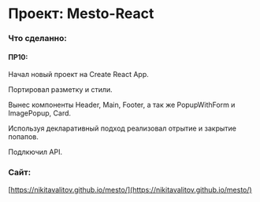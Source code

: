 # Проект: Mesto-React

### Что сделанно:
#### ПР10:

Начал новый проект на Create React App.

Портировал разметку и стили.

Вынес компоненты Header, Main, Footer, а так же PopupWithForm и ImagePopup, Card.

Используя декларативный подход реализовал отрытие и закрытие попапов.

Подлкючил API.

### Сайт:
[https://nikitavalitov.github.io/mesto/](https://nikitavalitov.github.io/mesto/)